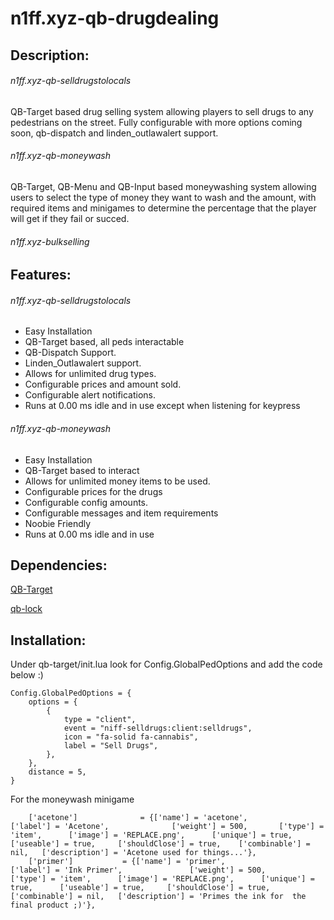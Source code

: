 # n1ff.xyz-qb-drugdealing
## Description:

###### n1ff.xyz-qb-selldrugstolocals
QB-Target based drug selling system allowing players to sell drugs to any pedestrians on the street. Fully configurable with more options coming soon, qb-dispatch and linden_outlawalert support.

###### n1ff.xyz-qb-moneywash
QB-Target, QB-Menu and QB-Input based moneywashing system allowing users to select the type of money they want to wash and the amount, with required items and minigames to determine the percentage that the player will get if they fail or succed. 

###### n1ff.xyz-bulkselling

## Features:
###### n1ff.xyz-qb-selldrugstolocals
- Easy Installation
- QB-Target based, all peds interactable
- QB-Dispatch Support.
- Linden_Outlawalert support.
- Allows for unlimited drug types.
- Configurable prices and amount sold.
- Configurable alert notifications.
- Runs at 0.00 ms idle and in use except when listening for keypress

###### n1ff.xyz-qb-moneywash
- Easy Installation
- QB-Target based to interact
- Allows for unlimited money items to be used.
- Configurable prices for the drugs
- Configurable config amounts.
- Configurable messages and item requirements
- Noobie Friendly
- Runs at 0.00 ms idle and in use

## Dependencies:
[QB-Target](https://github.com/BerkieBb/qb-target)

[qb-lock](https://github.com/Nathan-FiveM/qb-lock)

## Installation:
Under qb-target/init.lua look for Config.GlobalPedOptions and add the code below :)
```
Config.GlobalPedOptions = {
	options = {
		{
			type = "client",
			event = "niff-selldrugs:client:selldrugs",
			icon = "fa-solid fa-cannabis",
			label = "Sell Drugs",
		},
	},
	distance = 5,
}
```
For the moneywash minigame
```
	['acetone'] 			 = {['name'] = 'acetone', 				['label'] = 'Acetone', 	 			['weight'] = 500, 		['type'] = 'item', 		['image'] = 'REPLACE.png', 		['unique'] = true, 		['useable'] = true, 	['shouldClose'] = true,	   ['combinable'] = nil,   ['description'] = 'Acetone used for things...'},
	['primer'] 			 = {['name'] = 'primer', 				['label'] = 'Ink Primer', 	 			['weight'] = 500, 		['type'] = 'item', 		['image'] = 'REPLACE.png', 		['unique'] = true, 		['useable'] = true, 	['shouldClose'] = true,	   ['combinable'] = nil,   ['description'] = 'Primes the ink for  the final product ;)'},


```
